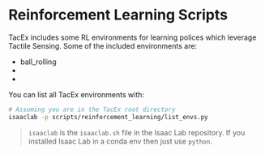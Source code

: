# Reinforcement Learning Scripts

TacEx includes some RL environments for learning polices which leverage Tactile Sensing.
Some of the included environments are:
- ball_rolling
- 
- 

You can list all TacEx environments with:
```bash
# Assuming you are in the TacEx root directory
isaaclab -p scripts/reinforcement_learning/list_envs.py
```
> `isaaclab` is the `isaaclab.sh` file in the Isaac Lab repository. 
> If you installed Isaac Lab in a conda env then just use `python`.